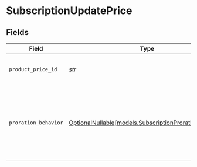 # SubscriptionUpdatePrice


## Fields

| Field                                                                                                      | Type                                                                                                       | Required                                                                                                   | Description                                                                                                |
| ---------------------------------------------------------------------------------------------------------- | ---------------------------------------------------------------------------------------------------------- | ---------------------------------------------------------------------------------------------------------- | ---------------------------------------------------------------------------------------------------------- |
| `product_price_id`                                                                                         | *str*                                                                                                      | :heavy_check_mark:                                                                                         | Update subscription to another price.                                                                      |
| `proration_behavior`                                                                                       | [OptionalNullable[models.SubscriptionProrationBehavior]](../models/subscriptionprorationbehavior.md)       | :heavy_minus_sign:                                                                                         | Determine how to handle the proration billing. If not provided, will use the default organization setting. |